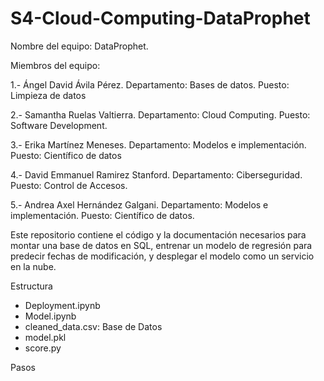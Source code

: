# S4-Cloud-Computing-DataProphet


Nombre del equipo: DataProphet.

Miembros del equipo:

1.- Ángel David Ávila Pérez. Departamento: Bases de datos. Puesto: Limpieza de datos

2.- Samantha Ruelas Valtierra. Departamento: Cloud Computing. Puesto: Software Development.

3.- Erika Martínez Meneses. Departamento: Modelos e implementación. Puesto: Científico de datos

4.- David Emmanuel Ramirez Stanford. Departamento: Ciberseguridad. Puesto: Control de Accesos.

5.- Andrea Axel Hernández Galgani. Departamento: Modelos e implementación. Puesto: Científico de datos.


Este repositorio contiene el código y la documentación necesarios para montar una base de datos en SQL, entrenar un modelo de regresión para predecir fechas de modificación, y desplegar el modelo como un servicio en la nube.


Estructura

- Deployment.ipynb
- Model.ipynb
- cleaned_data.csv: Base de Datos
- model.pkl
- score.py


Pasos
